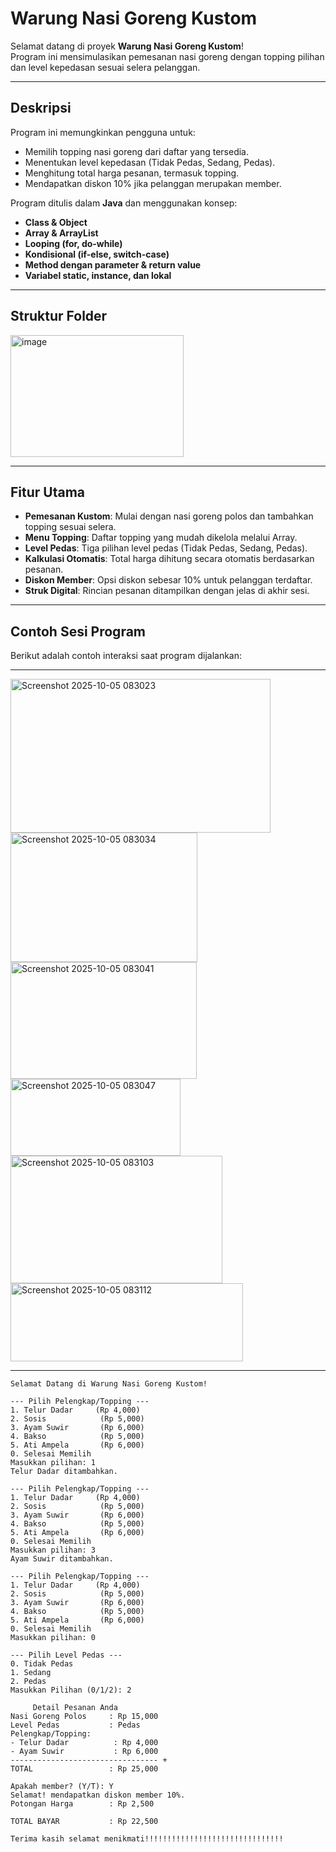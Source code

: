 # Warung Nasi Goreng Kustom

Selamat datang di proyek **Warung Nasi Goreng Kustom**!  
Program ini mensimulasikan pemesanan nasi goreng dengan topping pilihan dan level kepedasan sesuai selera pelanggan.

---

## Deskripsi

Program ini memungkinkan pengguna untuk:
- Memilih topping nasi goreng dari daftar yang tersedia.
- Menentukan level kepedasan (Tidak Pedas, Sedang, Pedas).
- Menghitung total harga pesanan, termasuk topping.
- Mendapatkan diskon 10% jika pelanggan merupakan member.

Program ditulis dalam **Java** dan menggunakan konsep:
- **Class & Object**
- **Array & ArrayList**
- **Looping (for, do-while)**
- **Kondisional (if-else, switch-case)**
- **Method dengan parameter & return value**
- **Variabel static, instance, dan lokal**

---

## Struktur Folder
<img width="277" height="195" alt="image" src="https://github.com/user-attachments/assets/03c3c218-d905-4ad0-a683-88361bf8bfef" />

---
## **Fitur Utama**
- **Pemesanan Kustom**: Mulai dengan nasi goreng polos dan tambahkan topping sesuai selera.
- **Menu Topping**: Daftar topping yang mudah dikelola melalui Array.
- **Level Pedas**: Tiga pilihan level pedas (Tidak Pedas, Sedang, Pedas).
- **Kalkulasi Otomatis**: Total harga dihitung secara otomatis berdasarkan pesanan.
- **Diskon Member**: Opsi diskon sebesar 10% untuk pelanggan terdaftar.
- **Struk Digital**: Rincian pesanan ditampilkan dengan jelas di akhir sesi.

---

## **Contoh Sesi Program**
Berikut adalah contoh interaksi saat program dijalankan:

---

<img width="416" height="246" alt="Screenshot 2025-10-05 083023" src="https://github.com/user-attachments/assets/322b35f3-9058-47e7-8b68-f2f827e3407c" />

<img width="299" height="207" alt="Screenshot 2025-10-05 083034" src="https://github.com/user-attachments/assets/c9b2b0f2-e23f-43f8-9e4e-bdb2ab68cd5a" />

<img width="298" height="187" alt="Screenshot 2025-10-05 083041" src="https://github.com/user-attachments/assets/0c924fa1-f555-4be2-b802-2b87c461e03c" />

<img width="272" height="123" alt="Screenshot 2025-10-05 083047" src="https://github.com/user-attachments/assets/6ee458ca-f5f3-4781-a0be-e7b87adfdda1" />

<img width="339" height="204" alt="Screenshot 2025-10-05 083103" src="https://github.com/user-attachments/assets/2cec0f01-63dd-4067-913f-6f768e433720" />

<img width="372" height="125" alt="Screenshot 2025-10-05 083112" src="https://github.com/user-attachments/assets/2a570c60-c146-4a1f-9a1f-5543e427818d" />

---


```
Selamat Datang di Warung Nasi Goreng Kustom!

--- Pilih Pelengkap/Topping ---
1. Telur Dadar     (Rp 4,000)
2. Sosis            (Rp 5,000)
3. Ayam Suwir       (Rp 6,000)
4. Bakso            (Rp 5,000)
5. Ati Ampela       (Rp 6,000)
0. Selesai Memilih
Masukkan pilihan: 1
Telur Dadar ditambahkan.

--- Pilih Pelengkap/Topping ---
1. Telur Dadar     (Rp 4,000)
2. Sosis            (Rp 5,000)
3. Ayam Suwir       (Rp 6,000)
4. Bakso            (Rp 5,000)
5. Ati Ampela       (Rp 6,000)
0. Selesai Memilih
Masukkan pilihan: 3
Ayam Suwir ditambahkan.

--- Pilih Pelengkap/Topping ---
1. Telur Dadar     (Rp 4,000)
2. Sosis            (Rp 5,000)
3. Ayam Suwir       (Rp 6,000)
4. Bakso            (Rp 5,000)
5. Ati Ampela       (Rp 6,000)
0. Selesai Memilih
Masukkan pilihan: 0

--- Pilih Level Pedas ---
0. Tidak Pedas
1. Sedang
2. Pedas
Masukkan Pilihan (0/1/2): 2

     Detail Pesanan Anda
Nasi Goreng Polos     : Rp 15,000
Level Pedas           : Pedas
Pelengkap/Topping:
- Telur Dadar          : Rp 4,000
- Ayam Suwir           : Rp 6,000
--------------------------------- +
TOTAL                 : Rp 25,000

Apakah member? (Y/T): Y
Selamat! mendapatkan diskon member 10%.
Potongan Harga        : Rp 2,500

TOTAL BAYAR           : Rp 22,500

Terima kasih selamat menikmati!!!!!!!!!!!!!!!!!!!!!!!!!!!!!!!
```


